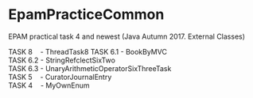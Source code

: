 # EpamPracticeCommon
EPAM practical task 4 and newest (Java Autumn 2017. External Classes)

TASK 8&nbsp;&nbsp;&nbsp; - ThreadTask8
TASK 6.1 - BookByMVC<br>
TASK 6.2 - StringRefclectSixTwo<br>
TASK 6.3 - UnaryArithmeticOperatorSixThreeTask<br>
TASK 5&nbsp;&nbsp;&nbsp; - CuratorJournalEntry<br>
TASK 4 &nbsp;&nbsp;&nbsp;- MyOwnEnum<br>

